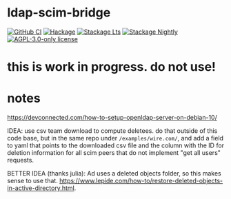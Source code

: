 # ldap-scim-bridge

[![GitHub CI](https://github.com/fisx/ldap-scim-bridge/workflows/CI/badge.svg)](https://github.com/fisx/ldap-scim-bridge/actions)
[![Hackage](https://img.shields.io/hackage/v/ldap-scim-bridge.svg?logo=haskell)](https://hackage.haskell.org/package/ldap-scim-bridge)
[![Stackage Lts](http://stackage.org/package/ldap-scim-bridge/badge/lts)](http://stackage.org/lts/package/ldap-scim-bridge)
[![Stackage Nightly](http://stackage.org/package/ldap-scim-bridge/badge/nightly)](http://stackage.org/nightly/package/ldap-scim-bridge)
[![AGPL-3.0-only license](https://img.shields.io/badge/license-AGPL--3.0--only-blue.svg)](LICENSE)

# this is work in progress.  do not use!

# notes

https://devconnected.com/how-to-setup-openldap-server-on-debian-10/

IDEA: use csv team download to compute deletees.  do that outside of
this code base, but in the same repo under `/examples/wire.com/`, and
add a field to yaml that points to the downloaded csv file and the
column with the ID for deletion information for all scim peers that do
not implement "get all users" requests.

BETTER IDEA (thanks julia): Ad uses a deleted objects folder, so this
makes sense to use that.
https://www.lepide.com/how-to/restore-deleted-objects-in-active-directory.html.
